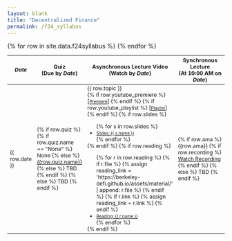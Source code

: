 ```yaml
---
layout: blank
title: "Decentralized Finance"
permalink: /f24_syllabus
---
```


<table style="table-layout: fixed; font-size: 88%;">
  <thead>
      <th style="width: 10%;"> <i>Date</i> </th>
      <th style="width: 20%;"> Quiz<br>(Due by <i>Date</i>) </th>
      <th style="width: 40%;"> Asynchronous Lecture Video<br>(Watch by <i>Date</i>) </th>
      <th style="width: 30%;"> Synchronous Lecture<br>(At 10:00 AM on <i>Date</i>) </th>
  </thead>
  <tbody>
    {% for row in site.data.f24syllabus %}
    <tr>
      <td> {{ row.date }} </td>
      <td>
        {% if row.quiz %}
          {% if row.quiz.name == "None" %}
          None
          {% else %}
          <a target="_parent" href="{{row.quiz.link}}" style="text-decoration: underline;">{{row.quiz.name}}</a>
        {% else %}
          TBD
        {% endif %}
        {% else %}
          TBD
        {% endif %}
      </td>
      <td> {{ row.topic }}
        <br>
        {% if row.youtube_premiere %}
          [<a target="_parent" href="{{row.youtube_premiere}}" style="font-size: 80%;text-decoration: underline;">Premiere</a>]
        {% endif %}
        {% if row.youtube_playlist %}
          [<a target="_parent" href="{{row.youtube_playlist}}" style="font-size: 80%;text-decoration: underline;">Playlist</a>]
        {% endif %}
        {% if row.slides %}
        <ul style="margin-bottom: 0;">
          {% for s in row.slides %}
          <li> <a target="_parent" href="https://rdi.berkeley.edu/berkeley-defi/assets/material/{{s.file}}" style="font-size: 80%;"> Slides: {{ s.name }} </a> </li>
          {% endfor %}
        </ul>
        {% endif %}      
        {% if row.reading %}
        <ul style="margin-bottom: 0;">
          {% for r in row.reading %}
            {% if r.file %}
              {% assign reading_link = 'https://berkeley-defi.github.io/assets/material/' | append: r.file %}
            {% endif %}
            {% if r.link %}
              {% assign reading_link = r.link %}
            {% endif %}
          <li> <a target="_parent" href="{{reading_link}}" style="font-size: 80%;"> Reading: {{ r.name }} </a> </li>
          {% endfor %}
        </ul>
        {% endif %}
      </td>
      <td>
        {% if row.ama %}
          {{row.ama}}
          {% if row.recording %}
            <br><a target="_parent" href="{{row.recording}}" style="text-decoration: underline;">Watch Recording</a>
          {% endif %}
        {% else %}
          TBD
        {% endif %}
      </td>
    </tr>
    {% endfor %}
  </tbody>
</table>
